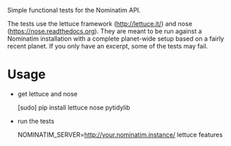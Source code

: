 Simple functional tests for the Nominatim API.

The tests use the lettuce framework (http://lettuce.it/) and
nose (https://nose.readthedocs.org). They are meant to be run
against a Nominatim installation with a complete planet-wide
setup based on a fairly recent planet. If you only have an
excerpt, some of the tests may fail.

Usage
=====

 * get lettuce and nose

     [sudo] pip install lettuce nose pytidylib

 * run the tests

     NOMINATIM_SERVER=http://your.nominatim.instance/ lettuce features
